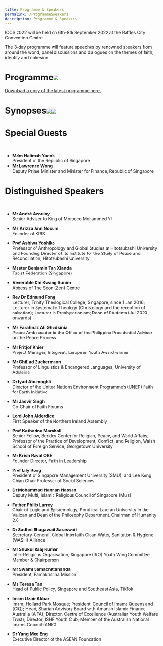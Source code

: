 ```yaml
---
title: Programme & Speakers
permalink: /ProgrammeSpeakers
description: Programme & Speakers
---
```

ICCS 2022 will be held on 6th-8th September 2022 at the Raffles City Convention Centre.  

The 3-day programme will feature speeches by renowned speakers from around the world, panel discussions and dialogues on the themes of faith, identity and cohesion.
# Programme![](/images/ICCS_2022_Programme_Outline.png)
[Download a copy of the latest programme here.](/files/ICCS_2022_Programme_as_at_27_Jun_2022.pdf)
# Synopses![](/images/ICCS_2022_Plenaries.png)![](/images/ICCS_2022_Breakouts.png)
# Special Guests
<br>

* **Mdm Halimah Yacob<br>**
President of the Republic of Singapore
* **Mr Lawrence Wong<br>**
Deputy Prime Minister and Minister for Finance, Republic of Singapore

# Distinguished Speakers
<br>

* **Mr André Azoulay<br>**
Senior Adviser to King of Morocco Mohammed VI

* **Ms Arizza Ann Nocum<br>**
Founder of KRIS

* **Prof Ashiwa Yoshiko<br>**
Professor of Anthropology and Global Studies at Hitotsubashi University and Founding Director of its Institute for the Study of Peace and Reconciliation, Hitotsubashi University

* **Master Benjamin Tan Xianda<br>**
Taoist Federation (Singapore)

* **Venerable Chi Kwang Sunim<br>**
Abbess of The Seon (Zen) Centre

* **Rev Dr Edmund Fong<br>**
Lecturer, Trinity Theological College, Singapore, since 1 Jan 2016; Lecturer in Systematic Theology (Christology and the reception of salvation); Lecturer in Presbyterianism; Dean of Students (Jul 2020 onwards)

* **Ms Farahnaz Ali Ghodsinia<br>**
Peace Ambassador to the Office of the Philippine Presidential Adviser on the Peace Process

* **Mr Fritjof Knier<br>**
Project Manager, Integreat; European Youth Award winner

* **Mr Ghil'ad Zuckermann<br>**
Professor of Linguistics & Endangered Languages, University of Adelaide

* **Dr Iyad Abumoghli<br>**
Director of the United Nations Environment Programme’s (UNEP) Faith for Earth Initiative

* **Mr Jasvir Singh<br>**
Co-Chair of Faith Forums

* **Lord John Alderdice<br>**
First Speaker of the Northern Ireland Assembly

* **Prof Katherine Marshall<br>**
Senior Fellow, Berkley Center for Religion, Peace, and World Affairs;  Professor of the Practice of Development, Conflict, and Religion, Walsh School of Foreign Service, Georgetown University

* **Mr Krish Raval OBE<br>**
Founder Director, Faith in Leadership

* **Prof Lily Kong<br>**
President of Singapore Management University (SMU), and Lee Kong Chian Chair Professor of Social Sciences

* **Dr Mohammad Hannan Hassan<br>**
Deputy Mufti, Islamic Religious Council of Singapore (Muis)

* **Father Philip Larrey<br>**
Chair of Logic and Epistemology, Pontifical Lateran University in the Vatican and Dean of the Philosophy Department. Chairman of Humanity 2.0

* **Dr Sadhvi Bhagawati Saraswati<br>**
Secretary-General, Global Interfaith Clean Water, Sanitation & Hygiene (WASH) Alliance

* **Mr Shukul Raaj Kumar<br>**
Inter-Religious Organisation, Singapore (IRO) Youth Wing Committee Member & Chairperson

* **Mr Swami Samachittananda<br>**
President, Ramakrishna Mission

* **Ms Teresa Tan<br>**
Head of Public Policy, Singapore and Southeast Asia, TikTok

* **Imam Uzair Akbar<br>**
Imam, Holland Park Mosque; President, Council of Imams Queensland (CIQ); Head, Shariah Advisory Board with Amanah Islamic Finance Australia (AIFA); Director, Centre of Excellence (Australian Youth Welfare Trust); Director, ISHP Youth Club; Member of the Australian National Imams Council (ANIC)

* **Dr Yang Mee Eng<br>**
Executive Director of the ASEAN Foundation